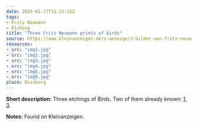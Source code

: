 ```yaml
---
date: 2025-01-17T12:33:31Z
tags:
- Fritz Neumann
- Etching
title: "Three Fritz Neumann prints of birds"
source: https://www.kleinanzeigen.de/s-anzeige/3-bilder-von-fritz-neumann-tukan/2939689425-240-21101
resources:
- src: "img1.jpg"
- src: "img2.jpg"
- src: "img3.jpg"
- src: "img4.jpg"
- src: "img5.jpg"
- src: "img6.jpg"
place: Duisburg
---
```


**Short description:** Three etchings of Birds. Two of them already known: [1](/post/fritz-neuman-bird-1), [3](/post/another-work-by-our-fritz-neumann).

**Notes:** Found on Kleinanzeigen.
